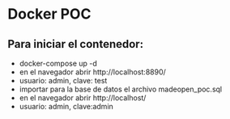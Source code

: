 
# Docker POC

## Para iniciar el contenedor:

- docker-compose up -d
- en el navegador abrir http://localhost:8890/
- usuario: admin, clave: test
- importar para la base de datos el archivo madeopen_poc.sql
- en el navegador abrir http://localhost/
- usuario: admin, clave:admin
